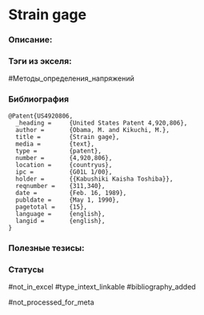 # Strain gage

### Описание:

### Тэги из экселя:
#Методы_определения_напряжений 

### Библиография
```
@Patent{US4920806,
  _heading =     {United States Patent 4,920,806},
  author =       {Obama, M. and Kikuchi, M.},
  title =        {Strain gage},
  media =        {text},
  type =         {patent},
  number =       {4,920,806},
  location =     {countryus},
  ipc =          {G01L 1/00},
  holder =       {{Kabushiki Kaisha Toshiba}},
  reqnumber =    {311,340},
  date =         {Feb. 16, 1989},
  publdate =     {May 1, 1990},
  pagetotal =    {15},
  language =     {english},
  langid =       {english},
}
```

### Полезные тезисы:

### Статусы
#not_in_excel 
#type_intext_linkable
#bibliography_added

#not_processed_for_meta
